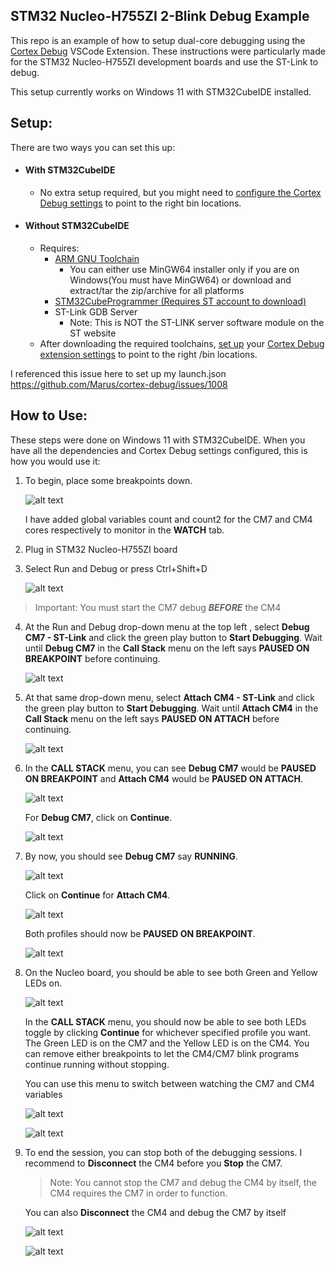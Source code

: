 ## STM32 Nucleo-H755ZI 2-Blink Debug Example

This repo is an example of how to setup dual-core debugging using the [Cortex Debug](https://github.com/Marus/cortex-debug) VSCode Extension. These instructions were particularly made for the STM32 Nucleo-H755ZI development boards and use the ST-Link to debug.

This setup currently works on Windows 11 with STM32CubeIDE installed.

## Setup:

There are two ways you can set this up:
- #### With STM32CubeIDE
    - No extra setup required, but you might need to [configure the Cortex Debug settings](https://github.com/Marus/cortex-debug/wiki#vscode-settings-for-cortex-debug) to point to the right bin locations. 
- #### Without STM32CubeIDE
    - Requires: 
        - [ARM GNU Toolchain](https://developer.arm.com/downloads/-/arm-gnu-toolchain-downloads)
            - You can either use MinGW64 installer only if you are on Windows(You must have MinGW64) or download and extract/tar the zip/archive for all platforms
        - [STM32CubeProgrammer (Requires ST account to download)](https://www.st.com/en/development-tools/stm32cubeprog.html)
        - ST-Link GDB Server
            - Note: This is NOT the ST-LINK server software module on the ST website
    - After downloading the required toolchains, [set up](https://github.com/Marus/cortex-debug/blob/master/debug_attributes.md) your [Cortex Debug extension settings](https://github.com/Marus/cortex-debug/wiki#vscode-settings-for-cortex-debug) to point to the right /bin locations. 

I referenced this issue here to set up my launch.json
https://github.com/Marus/cortex-debug/issues/1008

## How to Use:

These steps were done on Windows 11 with STM32CubeIDE. When you have all the dependencies and Cortex Debug settings configured, this is how you would use it:

1. To begin, place some breakpoints down.

    ![alt text](README_assets/image.png)

    I have added global variables count and count2 for the CM7 and CM4 cores respectively to monitor in the **WATCH** tab.

2. Plug in STM32 Nucleo-H755ZI board
3. Select Run and Debug or press Ctrl+Shift+D

    ![alt text](README_assets/image-1.png)

> Important: You must start the CM7 debug ***BEFORE*** the CM4
4. At the Run and Debug drop-down menu at the top left , select **Debug CM7 - ST-Link** and click the green play button to **Start Debugging**. Wait until **Debug CM7** in the **Call Stack** menu on the left says **PAUSED ON BREAKPOINT** before continuing.

    ![alt text](README_assets/image-2.png)

5. At that same drop-down menu, select **Attach CM4 - ST-Link** and click the green play button to **Start Debugging**. Wait until **Attach CM4** in the **Call Stack** menu on the left says **PAUSED ON ATTACH** before continuing.

    ![alt text](README_assets/image-3.png)

6. In the **CALL STACK** menu, you can see **Debug CM7** would be **PAUSED ON BREAKPOINT** and **Attach CM4** would be **PAUSED ON ATTACH**. 

    ![alt text](README_assets/image-4.png)

    For **Debug CM7**, click on **Continue**.

    ![alt text](README_assets/image-5.png)

7. By now, you should see **Debug CM7** say **RUNNING**. 

    ![alt text](README_assets/image-6.png)
    
    Click on **Continue** for **Attach CM4**. 

    ![alt text](README_assets/image-7.png)
    
    Both profiles should now be **PAUSED ON BREAKPOINT**.

    ![alt text](README_assets/image-8.png)



8. On the Nucleo board, you should be able to see both Green and Yellow LEDs on. 
    
    ![alt text](README_assets/image-10.png)

    In the **CALL STACK** menu, you should now be able to see both LEDs toggle by clicking **Continue** for whichever specified profile you want. The Green LED is on the CM7 and the Yellow LED is on the CM4. You can remove either breakpoints to let the CM4/CM7 blink programs continue running without stopping.

    You can use this menu to switch between watching the CM7 and CM4 variables 

    ![alt text](README_assets/image-12.png)

    ![alt text](README_assets/image-11.png)


9. To end the session, you can stop both of the debugging sessions. I recommend to **Disconnect** the CM4 before you **Stop** the CM7.

    >Note: You cannot stop the CM7 and debug the CM4 by itself, the CM4 requires the CM7 in order to function. 

    You can also **Disconnect** the CM4 and debug the CM7 by itself

    ![alt text](README_assets/image-14.png)
    
    ![alt text](README_assets/image-13.png)

    


